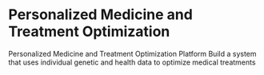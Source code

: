 # Personalized Medicine and Treatment Optimization
 Personalized Medicine and Treatment Optimization Platform Build a system that uses individual genetic and health data to optimize medical treatments
